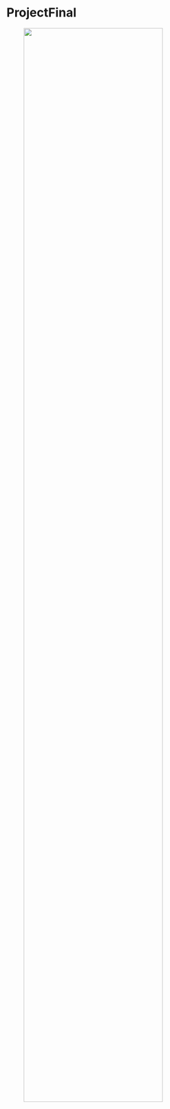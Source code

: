# ProjectFinal

<img width="80%" src="https://user-images.githubusercontent.com/98371929/174419894-3c986b76-17f3-4d19-b80a-2c3168041a74.gif"
     style="text-align:center"/>
